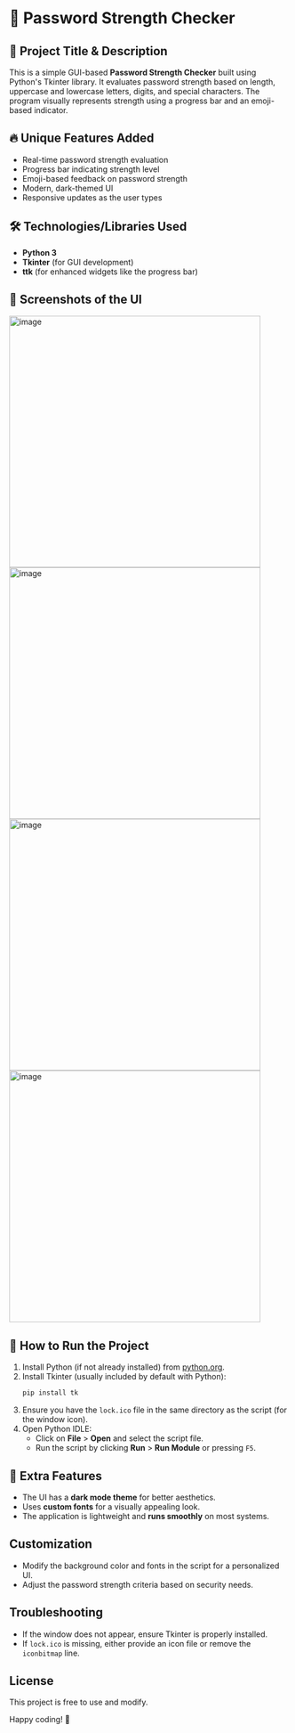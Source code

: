# 📌 Password Strength Checker

## 📌 Project Title & Description
This is a simple GUI-based **Password Strength Checker** built using Python's Tkinter library. It evaluates password strength based on length, uppercase and lowercase letters, digits, and special characters. The program visually represents strength using a progress bar and an emoji-based indicator.

## 🔥 Unique Features Added
- Real-time password strength evaluation
- Progress bar indicating strength level
- Emoji-based feedback on password strength
- Modern, dark-themed UI
- Responsive updates as the user types

## 🛠 Technologies/Libraries Used
- **Python 3**
- **Tkinter** (for GUI development)
- **ttk** (for enhanced widgets like the progress bar)

## 🎨 Screenshots of the UI
<img width="452" alt="image" src="https://github.com/user-attachments/assets/caf89b63-addc-42d0-af9d-4f7db00ae0db" />

<img width="452" alt="image" src="https://github.com/user-attachments/assets/9114b355-0d3a-44a7-bb37-7f6e744db75a" />

<img width="452" alt="image" src="https://github.com/user-attachments/assets/2fd7c1fe-d936-4209-ab32-b2ae06af099a" />

<img width="452" alt="image" src="https://github.com/user-attachments/assets/ae589aef-f08f-4f7e-a4e0-32e14c3dba21" />


## 🚀 How to Run the Project
1. Install Python (if not already installed) from [python.org](https://www.python.org/downloads/).
2. Install Tkinter (usually included by default with Python):
   ```bash
   pip install tk
   ```
3. Ensure you have the `lock.ico` file in the same directory as the script (for the window icon).
4. Open Python IDLE:
   - Click on **File** > **Open** and select the script file.
   - Run the script by clicking **Run** > **Run Module** or pressing `F5`.

## 🤖 Extra Features
- The UI has a **dark mode theme** for better aesthetics.
- Uses **custom fonts** for a visually appealing look.
- The application is lightweight and **runs smoothly** on most systems.

## Customization
- Modify the background color and fonts in the script for a personalized UI.
- Adjust the password strength criteria based on security needs.

## Troubleshooting
- If the window does not appear, ensure Tkinter is properly installed.
- If `lock.ico` is missing, either provide an icon file or remove the `iconbitmap` line.

## License
This project is free to use and modify.

Happy coding! 🎉

